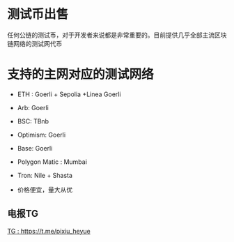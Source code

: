 # 测试币出售

任何公链的测试币，对于开发者来说都是非常重要的。目前提供几乎全部主流区块链网络的测试网代币

# 支持的主网对应的测试网络
- ETH : Goerli + Sepolia +Linea Goerli
- Arb: Goerli
- BSC: TBnb
- Optimism: Goerli
- Base: Goerli
- Polygon Matic : Mumbai
- Tron: Nile + Shasta

- 价格便宜，量大从优

## 电报TG
[TG : https://t.me/pixiu_heyue ](https://t.me/pixiu_heyue)
